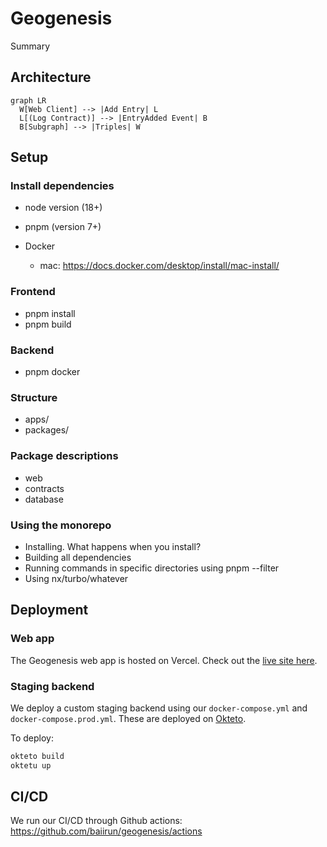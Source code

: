 # Geogenesis

Summary

## Architecture

```mermaid
graph LR
  W[Web Client] --> |Add Entry| L
  L[(Log Contract)] --> |EntryAdded Event| B
  B[Subgraph] --> |Triples| W
```

## Setup

### Install dependencies

- node version (18+)
- pnpm (version 7+)
- Docker

  - mac: https://docs.docker.com/desktop/install/mac-install/

### Frontend

- pnpm install
- pnpm build

### Backend

- pnpm docker

### Structure

- apps/
- packages/

### Package descriptions

- web
- contracts
- database

### Using the monorepo

- Installing. What happens when you install?
- Building all dependencies
- Running commands in specific directories using pnpm --filter
- Using nx/turbo/whatever

## Deployment

### Web app

The Geogenesis web app is hosted on Vercel. Check out the [live site here](https://geogenesis.vercel.app).

### Staging backend

We deploy a custom staging backend using our `docker-compose.yml` and `docker-compose.prod.yml`. These are deployed on [Okteto](https://www.okteto.com/).

To deploy:

```bash
okteto build
oktetu up
```

## CI/CD

We run our CI/CD through Github actions: https://github.com/baiirun/geogenesis/actions
